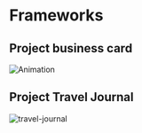 # Frameworks

## Project business card
![Animation](https://user-images.githubusercontent.com/80288857/177053344-075c0f73-1175-436f-9843-0f17e1c6ec44.gif)

## Project Travel Journal
![travel-journal](https://user-images.githubusercontent.com/80288857/177888324-e9b1d696-d5dd-4a57-8f53-b1503288ee13.gif)

